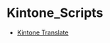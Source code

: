 <!-- generated by markdown-notes-tree -->

# Kintone_Scripts

<!-- optional markdown-notes-tree directory description starts here -->

<!-- optional markdown-notes-tree directory description ends here -->

- [Kintone Translate](Kintone_Translate.md)
